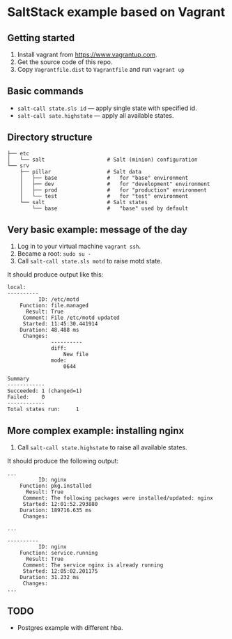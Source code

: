 SaltStack example based on Vagrant
==================================

Getting started
---------------

1. Install vagrant from https://www.vagrantup.com.
2. Get the source code of this repo.
3. Copy ``Vagrantfile.dist`` to ``Vagrantfile`` and run ``vagrant up``

Basic commands
--------------

* ``salt-call state.sls id`` &mdash; apply single state with specified id.
* ``salt-call sate.highstate`` &mdash; apply all available states.

Directory structure
-------------------

    ├── etc
    │   └── salt                    # Salt (minion) configuration
    └── srv
        ├── pillar                  # Salt data
        │   ├── base                #   for "base" environment
        │   ├── dev                 #   for "development" environment
        │   ├── prod                #   for "production" environment
        │   └── test                #   for "test" environment
        └── salt                    # Salt states
            └── base                #   "base" used by default

Very basic example: message of the day
--------------------------------------

1. Log in to your virtual machine ``vagrant ssh``.
2. Became a root: ``sudo su - ``
3. Call ``salt-call state.sls motd`` to raise motd state.

It should produce output like this:

    local:
    ----------
              ID: /etc/motd
        Function: file.managed
          Result: True
         Comment: File /etc/motd updated
         Started: 11:45:30.441914
        Duration: 48.488 ms
         Changes:
                  ----------
                  diff:
                      New file
                  mode:
                      0644

    Summary
    ------------
    Succeeded: 1 (changed=1)
    Failed:    0
    ------------
    Total states run:     1

More complex example: installing nginx
--------------------------------------

1. Call ``salt-call state.highstate`` to raise all available states.

It should produce the following output:

    ...
              ID: nginx
        Function: pkg.installed
          Result: True
         Comment: The following packages were installed/updated: nginx
         Started: 12:01:52.293880
        Duration: 189716.635 ms
         Changes:

    ...

    ----------
              ID: nginx
        Function: service.running
          Result: True
         Comment: The service nginx is already running
         Started: 12:05:02.201175
        Duration: 31.232 ms
         Changes:
    ...

TODO
----

* Postgres example with different hba.
